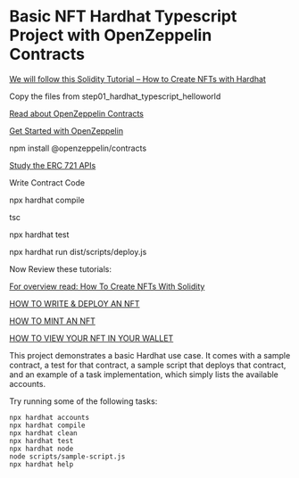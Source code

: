 # Basic NFT Hardhat Typescript Project with OpenZeppelin Contracts

[We will follow this Solidity Tutorial – How to Create NFTs with Hardhat](https://www.freecodecamp.org/news/solidity-tutorial-hardhat-nfts/)

Copy the files from step01_hardhat_typescript_helloworld

[Read about OpenZeppelin Contracts](https://openzeppelin.com/contracts/)

[Get Started with OpenZeppelin](https://docs.openzeppelin.com/contracts/4.x/)

npm install @openzeppelin/contracts

[Study the ERC 721 APIs](https://docs.openzeppelin.com/contracts/4.x/api/token/erc721)

Write Contract Code

npx hardhat compile

tsc

npx hardhat test

npx hardhat run dist/scripts/deploy.js

Now Review these tutorials:

[For overview read: How To Create NFTs With Solidity](https://betterprogramming.pub/how-to-create-nfts-with-solidity-4fa1398eb70a)

[HOW TO WRITE & DEPLOY AN NFT](https://ethereum.org/en/developers/tutorials/how-to-write-and-deploy-an-nft/)

[HOW TO MINT AN NFT](https://ethereum.org/en/developers/tutorials/how-to-mint-an-nft/)

[HOW TO VIEW YOUR NFT IN YOUR WALLET](https://ethereum.org/en/developers/tutorials/how-to-view-nft-in-metamask/)



This project demonstrates a basic Hardhat use case. It comes with a sample contract, a test for that contract, a sample script that deploys that contract, and an example of a task implementation, which simply lists the available accounts.

Try running some of the following tasks:

```shell
npx hardhat accounts
npx hardhat compile
npx hardhat clean
npx hardhat test
npx hardhat node
node scripts/sample-script.js
npx hardhat help
```
